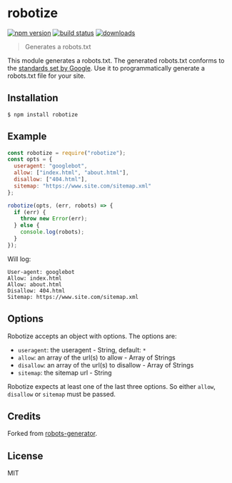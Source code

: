 # robotize

[![npm version][version-badge]][version-url]
[![build status][build-badge]][build-url]
[![downloads][downloads-badge]][downloads-url]

> Generates a robots.txt

This module generates a robots.txt. The generated robots.txt conforms to the
[standards set by Google](https://developers.google.com/webmasters/control-crawl-index/docs/robots_txt).
Use it to programmatically generate a robots.txt file for your site.

## Installation

```
$ npm install robotize
```

## Example

```javascript
const robotize = require("robotize");
const opts = {
  useragent: "googlebot",
  allow: ["index.html", "about.html"],
  disallow: ["404.html"],
  sitemap: "https://www.site.com/sitemap.xml"
};

robotize(opts, (err, robots) => {
  if (err) {
    throw new Error(err);
  } else {
    console.log(robots);
  }
});
```

Will log:

```
User-agent: googlebot
Allow: index.html
Allow: about.html
Disallow: 404.html
Sitemap: https://www.site.com/sitemap.xml
```

## Options

Robotize accepts an object with options. The options are:

* `useragent`: the useragent - String, default: `*`
* `allow`: an array of the url(s) to allow - Array of Strings
* `disallow`: an array of the url(s) to disallow - Array of Strings
* `sitemap`: the sitemap url - String

Robotize expects at least one of the last three options. So either `allow`,
`disallow` or `sitemap` must be passed.

## Credits

Forked from
[robots-generator](https://github.com/haydenbleasel/robots-generator).

## License

MIT

[build-badge]: https://travis-ci.org/superwolff/robotize.svg
[build-url]: https://travis-ci.org/superwolff/robotize
[downloads-badge]: https://img.shields.io/npm/dm/robotize.svg
[downloads-url]: https://www.npmjs.com/package/robotize
[version-badge]: https://img.shields.io/npm/v/robotize.svg
[version-url]: https://www.npmjs.com/package/robotize
